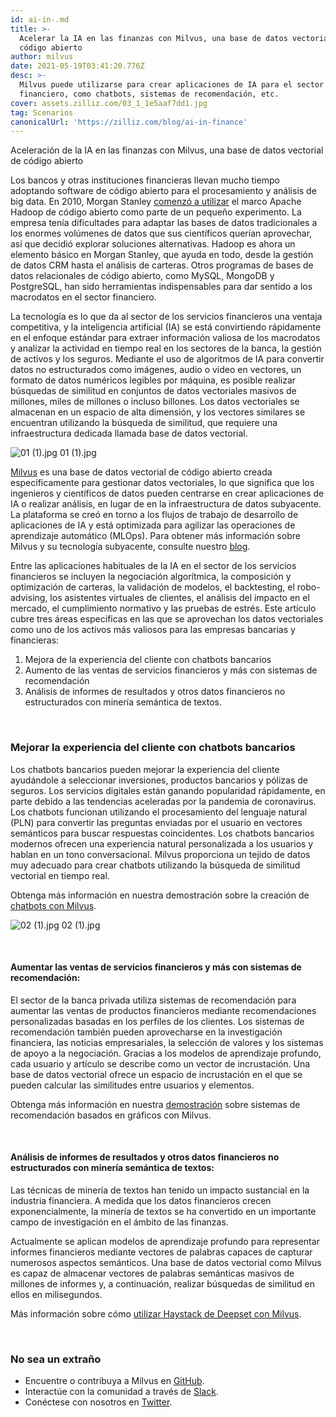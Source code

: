 ```yaml
---
id: ai-in-.md
title: >-
  Acelerar la IA en las finanzas con Milvus, una base de datos vectorial de
  código abierto
author: milvus
date: 2021-05-19T03:41:20.776Z
desc: >-
  Milvus puede utilizarse para crear aplicaciones de IA para el sector
  financiero, como chatbots, sistemas de recomendación, etc.
cover: assets.zilliz.com/03_1_1e5aaf7dd1.jpg
tag: Scenarios
canonicalUrl: 'https://zilliz.com/blog/ai-in-finance'
---
```

<custom-h1>Aceleración de la IA en las finanzas con Milvus, una base de datos vectorial de código abierto</custom-h1><p>Los bancos y otras instituciones financieras llevan mucho tiempo adoptando software de código abierto para el procesamiento y análisis de big data. En 2010, Morgan Stanley <a href="https://www.forbes.com/sites/tomgroenfeldt/2012/05/30/morgan-stanley-takes-on-big-data-with-hadoop/?sh=19f4f8cd16db">comenzó a utilizar</a> el marco Apache Hadoop de código abierto como parte de un pequeño experimento. La empresa tenía dificultades para adaptar las bases de datos tradicionales a los enormes volúmenes de datos que sus científicos querían aprovechar, así que decidió explorar soluciones alternativas. Hadoop es ahora un elemento básico en Morgan Stanley, que ayuda en todo, desde la gestión de datos CRM hasta el análisis de carteras. Otros programas de bases de datos relacionales de código abierto, como MySQL, MongoDB y PostgreSQL, han sido herramientas indispensables para dar sentido a los macrodatos en el sector financiero.</p>
<p>La tecnología es lo que da al sector de los servicios financieros una ventaja competitiva, y la inteligencia artificial (IA) se está convirtiendo rápidamente en el enfoque estándar para extraer información valiosa de los macrodatos y analizar la actividad en tiempo real en los sectores de la banca, la gestión de activos y los seguros. Mediante el uso de algoritmos de IA para convertir datos no estructurados como imágenes, audio o vídeo en vectores, un formato de datos numéricos legibles por máquina, es posible realizar búsquedas de similitud en conjuntos de datos vectoriales masivos de millones, miles de millones o incluso billones. Los datos vectoriales se almacenan en un espacio de alta dimensión, y los vectores similares se encuentran utilizando la búsqueda de similitud, que requiere una infraestructura dedicada llamada base de datos vectorial.</p>
<p>
  
   <span class="img-wrapper"> <img translate="no" src="https://assets.zilliz.com/01_1_cb99f15886.jpg" alt="01 (1).jpg" class="doc-image" id="01-(1).jpg" />
   </span> <span class="img-wrapper"> <span>01 (1).jpg</span> </span></p>
<p><a href="https://github.com/milvus-io/milvus">Milvus</a> es una base de datos vectorial de código abierto creada específicamente para gestionar datos vectoriales, lo que significa que los ingenieros y científicos de datos pueden centrarse en crear aplicaciones de IA o realizar análisis, en lugar de en la infraestructura de datos subyacente. La plataforma se creó en torno a los flujos de trabajo de desarrollo de aplicaciones de IA y está optimizada para agilizar las operaciones de aprendizaje automático (MLOps). Para obtener más información sobre Milvus y su tecnología subyacente, consulte nuestro <a href="https://zilliz.com/blog/Vector-Similarity-Search-Hides-in-Plain-View">blog</a>.</p>
<p>Entre las aplicaciones habituales de la IA en el sector de los servicios financieros se incluyen la negociación algorítmica, la composición y optimización de carteras, la validación de modelos, el backtesting, el robo-advising, los asistentes virtuales de clientes, el análisis del impacto en el mercado, el cumplimiento normativo y las pruebas de estrés. Este artículo cubre tres áreas específicas en las que se aprovechan los datos vectoriales como uno de los activos más valiosos para las empresas bancarias y financieras:</p>
<ol>
<li>Mejora de la experiencia del cliente con chatbots bancarios</li>
<li>Aumento de las ventas de servicios financieros y más con sistemas de recomendación</li>
<li>Análisis de informes de resultados y otros datos financieros no estructurados con minería semántica de textos.</li>
</ol>
<p><br/></p>
<h3 id="Enhancing-customer-experience-with-banking-chatbots" class="common-anchor-header">Mejorar la experiencia del cliente con chatbots bancarios</h3><p>Los chatbots bancarios pueden mejorar la experiencia del cliente ayudándole a seleccionar inversiones, productos bancarios y pólizas de seguros. Los servicios digitales están ganando popularidad rápidamente, en parte debido a las tendencias aceleradas por la pandemia de coronavirus. Los chatbots funcionan utilizando el procesamiento del lenguaje natural (PLN) para convertir las preguntas enviadas por el usuario en vectores semánticos para buscar respuestas coincidentes. Los chatbots bancarios modernos ofrecen una experiencia natural personalizada a los usuarios y hablan en un tono conversacional. Milvus proporciona un tejido de datos muy adecuado para crear chatbots utilizando la búsqueda de similitud vectorial en tiempo real.</p>
<p>Obtenga más información en nuestra demostración sobre la creación de <a href="https://zilliz.com/blog/building-intelligent-chatbot-with-nlp-and-milvus">chatbots con Milvus</a>.</p>
<p>
  
   <span class="img-wrapper"> <img translate="no" src="https://assets.zilliz.com/02_1_8c298c45e5.jpg" alt="02 (1).jpg" class="doc-image" id="02-(1).jpg" />
   </span> <span class="img-wrapper"> <span>02 (1).jpg</span> </span></p>
<p><br/></p>
<h4 id="Boosting-financial-services-sales-and-more-with-recommender-systems" class="common-anchor-header">Aumentar las ventas de servicios financieros y más con sistemas de recomendación:</h4><p>El sector de la banca privada utiliza sistemas de recomendación para aumentar las ventas de productos financieros mediante recomendaciones personalizadas basadas en los perfiles de los clientes. Los sistemas de recomendación también pueden aprovecharse en la investigación financiera, las noticias empresariales, la selección de valores y los sistemas de apoyo a la negociación. Gracias a los modelos de aprendizaje profundo, cada usuario y artículo se describe como un vector de incrustación. Una base de datos vectorial ofrece un espacio de incrustación en el que se pueden calcular las similitudes entre usuarios y elementos.</p>
<p>Obtenga más información en nuestra <a href="https://zilliz.com/blog/graph-based-recommendation-system-with-milvus">demostración</a> sobre sistemas de recomendación basados en gráficos con Milvus.</p>
<p><br/></p>
<h4 id="Analyzing-earnings-reports-and-other-unstructured-financial-data-with-semantic-text-mining" class="common-anchor-header">Análisis de informes de resultados y otros datos financieros no estructurados con minería semántica de textos:</h4><p>Las técnicas de minería de textos han tenido un impacto sustancial en la industria financiera. A medida que los datos financieros crecen exponencialmente, la minería de textos se ha convertido en un importante campo de investigación en el ámbito de las finanzas.</p>
<p>Actualmente se aplican modelos de aprendizaje profundo para representar informes financieros mediante vectores de palabras capaces de capturar numerosos aspectos semánticos. Una base de datos vectorial como Milvus es capaz de almacenar vectores de palabras semánticas masivos de millones de informes y, a continuación, realizar búsquedas de similitud en ellos en milisegundos.</p>
<p>Más información sobre cómo <a href="https://medium.com/deepset-ai/semantic-search-with-milvus-knowledge-graph-qa-web-crawlers-and-more-837451eae9fa">utilizar Haystack de Deepset con Milvus</a>.</p>
<p><br/></p>
<h3 id="Don’t-be-a-stranger" class="common-anchor-header">No sea un extraño</h3><ul>
<li>Encuentre o contribuya a Milvus en <a href="https://github.com/milvus-io/milvus/">GitHub</a>.</li>
<li>Interactúe con la comunidad a través de <a href="https://join.slack.com/t/milvusio/shared_invite/zt-e0u4qu3k-bI2GDNys3ZqX1YCJ9OM~GQ">Slack</a>.</li>
<li>Conéctese con nosotros en <a href="https://twitter.com/milvusio">Twitter</a>.</li>
</ul>
